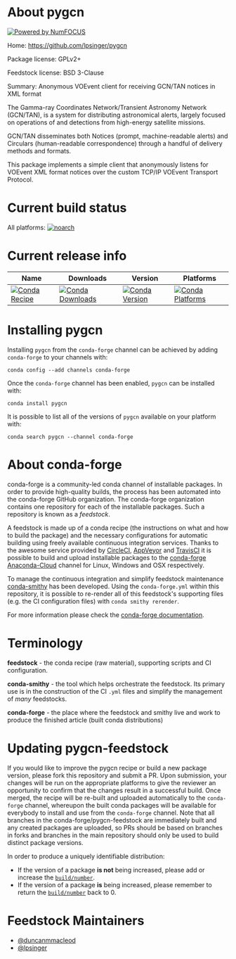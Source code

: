 About pygcn
===========

[![Powered by NumFOCUS](https://img.shields.io/badge/powered%20by-NumFOCUS-orange.svg?style=flat&colorA=E1523D&colorB=007D8A)](http://numfocus.org)

Home: https://github.com/lpsinger/pygcn

Package license: GPLv2+

Feedstock license: BSD 3-Clause

Summary: Anonymous VOEvent client for receiving GCN/TAN notices in XML format

The Gamma-ray Coordinates Network/Transient Astronomy Network (GCN/TAN),
is a system for distributing astronomical alerts, largely focused on
operations of and detections from high-energy satellite missions.

GCN/TAN disseminates both Notices (prompt, machine-readable alerts) and
Circulars (human-readable correspondence) through a handful of delivery
methods and formats.

This package implements a simple client that anonymously listens for
VOEvent XML format notices over the custom TCP/IP VOEvent Transport
Protocol.


Current build status
====================

All platforms:
[![noarch](https://img.shields.io/circleci/project/github/conda-forge/pygcn-feedstock/master.svg?label=noarch)](https://circleci.com/gh/conda-forge/pygcn-feedstock)

Current release info
====================

| Name | Downloads | Version | Platforms |
| --- | --- | --- | --- |
| [![Conda Recipe](https://img.shields.io/badge/recipe-pygcn-green.svg)](https://anaconda.org/conda-forge/pygcn) | [![Conda Downloads](https://img.shields.io/conda/dn/conda-forge/pygcn.svg)](https://anaconda.org/conda-forge/pygcn) | [![Conda Version](https://img.shields.io/conda/vn/conda-forge/pygcn.svg)](https://anaconda.org/conda-forge/pygcn) | [![Conda Platforms](https://img.shields.io/conda/pn/conda-forge/pygcn.svg)](https://anaconda.org/conda-forge/pygcn) |

Installing pygcn
================

Installing `pygcn` from the `conda-forge` channel can be achieved by adding `conda-forge` to your channels with:

```
conda config --add channels conda-forge
```

Once the `conda-forge` channel has been enabled, `pygcn` can be installed with:

```
conda install pygcn
```

It is possible to list all of the versions of `pygcn` available on your platform with:

```
conda search pygcn --channel conda-forge
```


About conda-forge
=================

conda-forge is a community-led conda channel of installable packages.
In order to provide high-quality builds, the process has been automated into the
conda-forge GitHub organization. The conda-forge organization contains one repository
for each of the installable packages. Such a repository is known as a *feedstock*.

A feedstock is made up of a conda recipe (the instructions on what and how to build
the package) and the necessary configurations for automatic building using freely
available continuous integration services. Thanks to the awesome service provided by
[CircleCI](https://circleci.com/), [AppVeyor](https://www.appveyor.com/)
and [TravisCI](https://travis-ci.org/) it is possible to build and upload installable
packages to the [conda-forge](https://anaconda.org/conda-forge)
[Anaconda-Cloud](https://anaconda.org/) channel for Linux, Windows and OSX respectively.

To manage the continuous integration and simplify feedstock maintenance
[conda-smithy](https://github.com/conda-forge/conda-smithy) has been developed.
Using the ``conda-forge.yml`` within this repository, it is possible to re-render all of
this feedstock's supporting files (e.g. the CI configuration files) with ``conda smithy rerender``.

For more information please check the [conda-forge documentation](https://conda-forge.org/docs/).

Terminology
===========

**feedstock** - the conda recipe (raw material), supporting scripts and CI configuration.

**conda-smithy** - the tool which helps orchestrate the feedstock.
                   Its primary use is in the construction of the CI ``.yml`` files
                   and simplify the management of *many* feedstocks.

**conda-forge** - the place where the feedstock and smithy live and work to
                  produce the finished article (built conda distributions)


Updating pygcn-feedstock
========================

If you would like to improve the pygcn recipe or build a new
package version, please fork this repository and submit a PR. Upon submission,
your changes will be run on the appropriate platforms to give the reviewer an
opportunity to confirm that the changes result in a successful build. Once
merged, the recipe will be re-built and uploaded automatically to the
`conda-forge` channel, whereupon the built conda packages will be available for
everybody to install and use from the `conda-forge` channel.
Note that all branches in the conda-forge/pygcn-feedstock are
immediately built and any created packages are uploaded, so PRs should be based
on branches in forks and branches in the main repository should only be used to
build distinct package versions.

In order to produce a uniquely identifiable distribution:
 * If the version of a package **is not** being increased, please add or increase
   the [``build/number``](https://conda.io/docs/user-guide/tasks/build-packages/define-metadata.html#build-number-and-string).
 * If the version of a package **is** being increased, please remember to return
   the [``build/number``](https://conda.io/docs/user-guide/tasks/build-packages/define-metadata.html#build-number-and-string)
   back to 0.

Feedstock Maintainers
=====================

* [@duncanmmacleod](https://github.com/duncanmmacleod/)
* [@lpsinger](https://github.com/lpsinger/)

